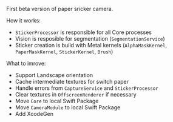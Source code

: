 First beta version of paper sricker camera. 

How it works:
- `StickerProcessor` is responsible for all Core processes 
- Vision is resposible for segmentation (`SegmentationService`)
- Sticker creation is build with Metal kernels (`AlphaMaskKernel`, `PaperMaskKernel`, `StickerKernel`, `Brush`)

What to imrove:
- Support Landscape orientation
- Cache intermediate textures for switch paper
- Handle errors from `CaptureService` and `StickerProcessor`
- Clear textures in `OffscreenRenderer` if necessary
- Move `Core` to local Swift Package
- Move `CameraModule` to local Swift Package
- Add XcodeGen
